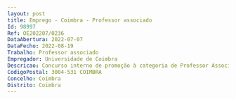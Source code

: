 ```yaml
--- 
layout: post
title: Emprego - Coimbra - Professor associado
Id: 98997
Ref: OE202207/0236
DataAbertura: 2022-07-07
DataFecho: 2022-08-19
Trabalho: Professor associado
Empregador: Universidade de Coimbra
Descricao: Concurso interno de promoção à categoria de Professor Associado para a área  disciplinar de Engenharia Informática. Funções atribuídas aos Professores Associados, em conformidade com  o disposto no artigo 4.º e no n.º 2 do artigo 5.º do Estatuto da Carreira  Docente Universitária (ECDU), aprovado pelo Decreto Lei n.º 448 79, de 13 de  novembro, com a redação dada pelo Decreto Lei n.º 205 2009, de 31 de agosto  na sua redação atual.
CodigoPostal: 3004-531 COIMBRA
Concelho: Coimbra
Distrito: Coimbra
--- 
```

